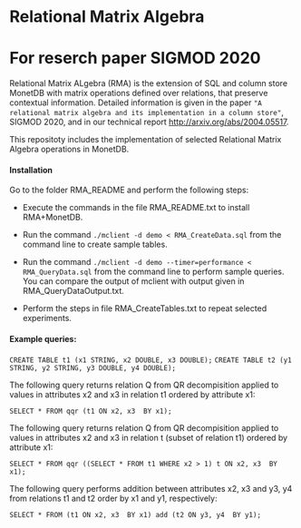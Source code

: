 # Relational Matrix Algebra
# For reserch paper SIGMOD 2020 
Relational Matrix ALgebra (RMA) is the extension of SQL and column store MonetDB with matrix operations defined over relations, 
that preserve contextual information.
Detailed information is given in the paper `"A relational matrix algebra and its implementation in a column store"`,  SIGMOD 2020, and in our technical report http://arxiv.org/abs/2004.05517.

This repositoty includes the implementation of selected Relational Matrix Algebra operations in MonetDB.

#### Installation

Go to the folder RMA_README and perform the following steps:

- Execute the commands in the file RMA_README.txt to install RMA+MonetDB.

- Run the command `./mclient -d demo < RMA_CreateData.sql` from the command 
line to create sample tables.

 - Run the command `./mclient -d demo --timer=performance < RMA_QueryData.sql` 
from the command line to perform sample queries. You can compare the output 
of mclient with output given in RMA_QueryDataOutput.txt.

- Perform the steps in file RMA_CreateTables.txt to repeat selected experiments.

#### Example queries:

`CREATE TABLE t1 (x1 STRING, x2 DOUBLE, x3 DOUBLE);`
`CREATE TABLE t2 (y1 STRING, y2 STRING, y3 DOUBLE, y4 DOUBLE);`

The following query returns relation Q from QR decompisition applied to values in attributes x2 and x3 in relation t1 ordered by attribute x1:

`SELECT * FROM qqr (t1 ON x2, x3  BY x1);`

The following query returns relation Q from QR decompisition applied to values in attributes x2 and x3 in relation t (subset of relation t1) ordered by attribute x1:

`SELECT * FROM qqr ((SELECT * FROM t1 WHERE x2 > 1) t ON x2, x3  BY x1);`


The following query performs addition between attributes x2, x3 and y3, y4 from relations t1 and t2 order by x1 and y1, respectively:

`SELECT * FROM (t1 ON x2, x3  BY x1) add (t2 ON y3, y4  BY y1);`





